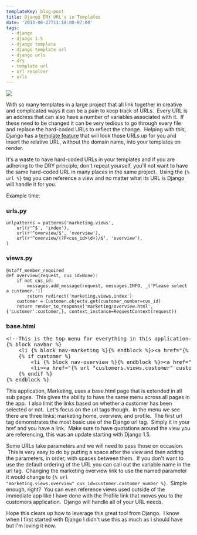 ```yaml
---
templateKey: blog-post
title: Django DRY URL's in Templates
date: '2013-08-27T11:18:00-07:00'
tags:
  - django
  - django 1.5
  - django template
  - django template url
  - django urls
  - dry
  - template url
  - url resolver
  - urls
---
```

![](/img/urls-300x164.png)

With so many templates in a large project that all link together in creative and complicated ways it can be a pain to keep track of URLs.  Every URL is an address that can also have a number of variables associated with it.  If these need to be changed it can be very tedious to go through every file and replace the hard-coded URLs to reflect the change.  Helping with this, Django has a <a title="Django Template URLs" href="https://docs.djangoproject.com/en/dev/ref/templates/builtins/#s-url" target="_blank">template feature</a> that will look those URLs up for you and insert the relative URL, without the domain name, into your templates on render.

It's a waste to have hard-coded URLs in your templates and if you are adhering to the DRY principle, don't repeat yourself, you'll not want to have the same hard-coded URL in many places in the same project.  Using the <code>{% url %}</code> tag you can reference a view and no matter what its URL is Django will handle it for you.

Example time:

<h3>urls.py</h3>
<pre><code>urlpatterns = patterns('marketing.views',
    url(r'^$', 'index'),
    url(r'^overview/$', 'overview'),
    url(r'^overview/(?P&lt;cus_id&gt;\d+)/$', 'overview'),
)</code></pre>
<h3>views.py</h3>
<pre><code>@staff_member_required
def overview(request, cus_id=None):
    if not cus_id:
        messages.add_message(request, messages.INFO, _('Please select a customer.'))
        return redirect('marketing.views.index')
    customer = Customer.objects.get(customer_number=cus_id)
    return render_to_response('marketing/overview.html', {'customer':customer,}, context_instance=RequestContext(request))</code></pre>
<h3>base.html</h3>
<pre class="lang:default decode:true ">&lt;!--This is the top menu for everything in this application--&gt;
{% block navbar %}
    &lt;li {% block nav-marketing %}{% endblock %}&gt;&lt;a href="{% url "marketing.views.index" %}"&gt;{% trans "Marketing Home" %}&lt;/a&gt;&lt;/li&gt;
    {% if customer %}
        &lt;li {% block nav-overview %}{% endblock %}&gt;&lt;a href="{% url "marketing.views.overview" customer.customer_number %}"&gt;{% trans "Overview" %}&lt;/a&gt;&lt;/li&gt;
        &lt;li&gt;&lt;a href="{% url "customers.views.customer" customer.customer_number %}"&gt;{% trans "Profile" %}&lt;/a&gt;&lt;/li&gt;
    {% endif %}
{% endblock %}</pre>
This application, Marketing, uses a base.html page that is extended in all sub pages.  This gives the ability to have the same menu across all pages in the app.  I also limit the links based on whether a customer has been selected or not.  Let's focus on the url tags though.  In the menu we see there are three links; marketing home, overview, and profile.  The first url tag demonstrates the most basic use of the Django url tag.  Simply it in your href and you have a link.  Make sure to have quotations around the view you are referencing, this was an update starting with Django 1.5.

Some URLs take parameters and we will need to pass those on occasion.  This is very easy to do by putting a space after the view and then adding the parameters, in order, with spaces between them.  If you don't want to use the default ordering of the URL you can call out the variable name in the url tag.  Changing the marketing overview link to use the named parameter it would change to <code>{% url "marketing.views.overview" cus_id=customer.customer_number %}</code>.  Simple enough, right?  You can even reference views used outside of the immediate app like I have done with the Profile link that moves you to the customers application.  Django will handle all of your URL needs.

Hope this clears up how to leverage this great tool from Django.  I know when I first started with Django I didn't use this as much as I should have but I'm loving it now.
